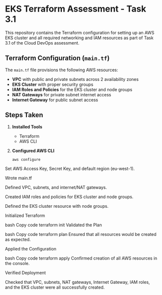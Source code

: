 # EKS Terraform Assessment - Task 3.1

This repository contains the Terraform configuration for setting up an AWS EKS cluster and all required networking and IAM resources as part of Task 3.1 of the Cloud DevOps assessment.

## Terraform Configuration (`main.tf`)

The `main.tf` file provisions the following AWS resources:

- **VPC** with public and private subnets across 2 availability zones
- **EKS Cluster** with proper security groups
- **IAM Roles and Policies** for the EKS cluster and node groups
- **NAT Gateways** for private subnet internet access
- **Internet Gateway** for public subnet access

## Steps Taken

1. **Installed Tools**  
   - Terraform  
   - AWS CLI

2. **Configured AWS CLI**  
   ```bash
   aws configure
Set AWS Access Key, Secret Key, and default region (eu-west-1).

Wrote main.tf

Defined VPC, subnets, and internet/NAT gateways.

Created IAM roles and policies for EKS cluster and node groups.

Defined the EKS cluster resource with node groups.

Initialized Terraform

bash
Copy code
terraform init
Validated the Plan

bash
Copy code
terraform plan
Ensured that all resources would be created as expected.

Applied the Configuration

bash
Copy code
terraform apply
Confirmed creation of all AWS resources in the console.

Verified Deployment

Checked that VPC, subnets, NAT gateways, Internet Gateway, IAM roles, and the EKS cluster were all successfully created.

